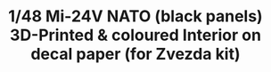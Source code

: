 ---
layout: product
title: "1/48 Mi-24V NATO (black panels)  3D-Printed & coloured Interior on decal paper (for Zvezda kit)"
price: "3200" 
desc: "3D Dekal"
img_path: "/assets/img/QD48036.webp"
brand: "Quinta Studio"
available: false
special_offer: false
new: false
soon: false
cat: "010000"
subcat: "016000"
subsubcat: "0N/A"
sifra: "QD48036"
popular: false
spec: false
---